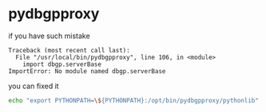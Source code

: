 # pydbgpproxy

if you have such mistake

```
Traceback (most recent call last):
  File "/usr/local/bin/pydbgpproxy", line 106, in <module>
    import dbgp.serverBase
ImportError: No module named dbgp.serverBase
```

you can fixed it

``` sh
echo "export PYTHONPATH=\${PYTHONPATH}:/opt/bin/pydbgpproxy/pythonlib" » ~/.bashrc
```
